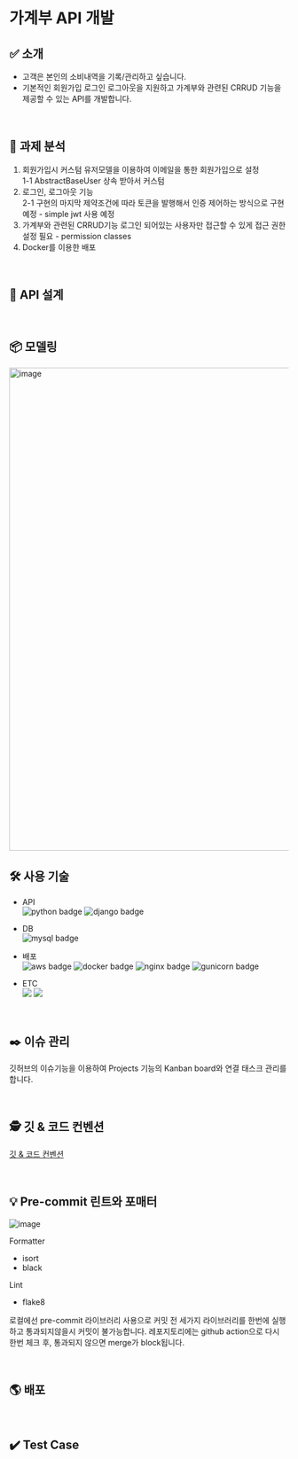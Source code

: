 # 가계부 API 개발

## ✅ 소개
- 고객은 본인의 소비내역을 기록/관리하고 싶습니다.
- 기본적인 회원가입 로그인 로그아웃을 지원하고 가계부와 관련된 CRRUD 기능을 제공할 수 있는 API를 개발합니다.

<br>

## 📌 과제 분석
1. 회원가입시 커스텀 유저모델을 이용하여 이메일을 통한 회원가입으로 설정 <br>
  1-1 AbstractBaseUser 상속 받아서 커스텀
2. 로그인, 로그아웃 기능 <br>
  2-1 구현의 마지막 제약조건에 따라 토큰을 발행해서 인증 제어하는 방식으로 구현 예정 - simple jwt 사용 예정
3. 가계부와 관련된 CRRUD기능 로그인 되어있는 사용자만 접근할 수 있게 접근 권한 설정 필요 - permission classes
4. Docker를 이용한 배포 

<br>

## 📃 API 설계

<br>

## 📦 모델링
<img width="872" alt="image" src="https://user-images.githubusercontent.com/89897944/188914875-582bf3e5-fd00-409d-98c7-f20b4d71d6c1.png">


<br>

## 🛠 사용 기술
- API<br>
![python badge](https://img.shields.io/badge/Python-3.9-%233776AB?&logo=python&logoColor=white)
![django badge](https://img.shields.io/badge/Django-4.0.6-%23092E20?&logo=Django&logoColor=white)
- DB<br>
![mysql badge](https://img.shields.io/badge/MySQL-5.7-%234479A1?&logo=MySQL&logoColor=white)

- 배포<br>
![aws badge](https://img.shields.io/badge/AWS-EC2-%23FF9900?&logo=Amazon%20EC2&logoColor=white)
![docker badge](https://img.shields.io/badge/Docker-20.10.17-%232496ED?&logo=Docker&logoColor=white)
![nginx badge](https://img.shields.io/badge/Nginx-1.23.0-%23009639?logo=NGINX&locoColor=white)
![gunicorn badge](https://img.shields.io/badge/Gunicorn-20.1.0-%23499848?logo=Gunicorn&locoColor=white)
- ETC<br>
  <img src="https://img.shields.io/badge/Git-F05032?style=flat&logo=Git&logoColor=white"/>
  <img src="https://img.shields.io/badge/Github action-2088FF?style=flat&logo=Github%20Actions&logoColor=white"/>

<br>

## :black_nib: 이슈 관리
깃허브의 이슈기능을 이용하여 Projects 기능의 Kanban board와 연결 태스크 관리를 합니다.

<br>

## 🕵️‍ 깃 & 코드 컨벤션
[깃 & 코드 컨벤션](https://github.com/nmdkims/account_book_payhere/wiki/Git-and-Code-Convention)

<br>

## 💡 Pre-commit 린트와 포매터
![image](https://user-images.githubusercontent.com/89897944/188915566-7afc987f-a29a-440e-b936-26f0822dad52.png)

Formatter
- isort
- black

Lint
- flake8

로컬에선 pre-commit 라이브러리 사용으로 커밋 전 세가지 라이브러리를 한번에 실행하고 통과되지않을시 커밋이 불가능합니다.
레포지토리에는 github action으로 다시 한번 체크 후, 통과되지 않으면 merge가 block됩니다.

<br>

## 🌎 배포

<br>

## ✔️ Test Case 

<br>


